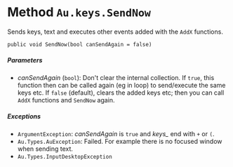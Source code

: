 # Method `Au.keys.SendNow`

Sends keys, text and executes other events added with the `AddX` functions.

```
public void SendNow(bool canSendAgain = false)
```

##### Parameters

- *canSendAgain*  (`bool`):
    Don't clear the internal collection. If `true`, this function then can be called again (eg in loop) to send/execute the same keys etc. If `false` (default), clears the added keys etc; then you can call `AddX` functions and `SendNow` again.

##### Exceptions

- `ArgumentException`:
    *canSendAgain* is `true` and *keys_* end with `+` or `(`.
- `Au.Types.AuException`:
    Failed. For example there is no focused window when sending text.
- `Au.Types.InputDesktopException`